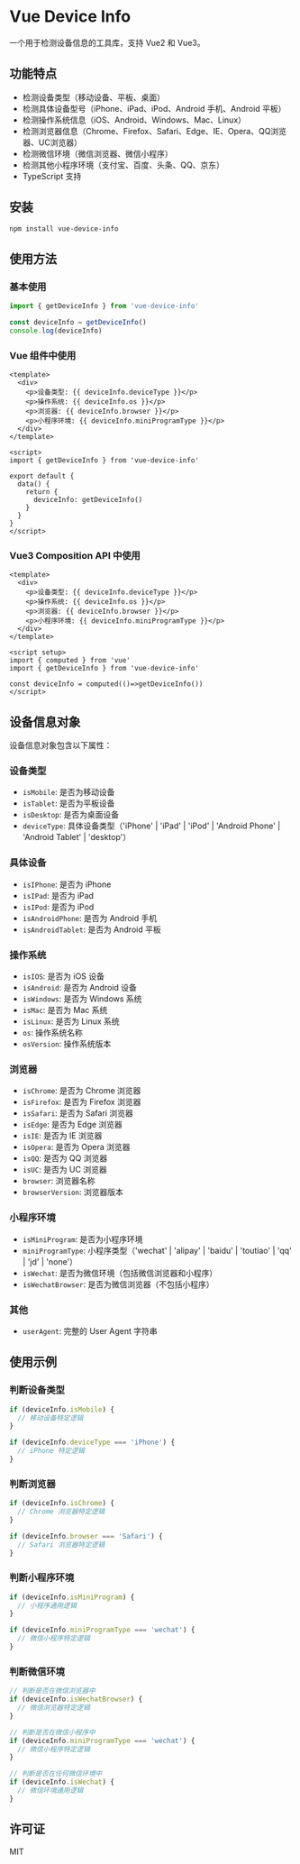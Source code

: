 # Vue Device Info

一个用于检测设备信息的工具库，支持 Vue2 和 Vue3。

## 功能特点

- 检测设备类型（移动设备、平板、桌面）
- 检测具体设备型号（iPhone、iPad、iPod、Android 手机、Android 平板）
- 检测操作系统信息（iOS、Android、Windows、Mac、Linux）
- 检测浏览器信息（Chrome、Firefox、Safari、Edge、IE、Opera、QQ浏览器、UC浏览器）
- 检测微信环境（微信浏览器、微信小程序）
- 检测其他小程序环境（支付宝、百度、头条、QQ、京东）
- TypeScript 支持

## 安装

```bash
npm install vue-device-info
```

## 使用方法

### 基本使用

```typescript
import { getDeviceInfo } from 'vue-device-info'

const deviceInfo = getDeviceInfo()
console.log(deviceInfo)
```

### Vue 组件中使用

```vue
<template>
  <div>
    <p>设备类型: {{ deviceInfo.deviceType }}</p>
    <p>操作系统: {{ deviceInfo.os }}</p>
    <p>浏览器: {{ deviceInfo.browser }}</p>
    <p>小程序环境: {{ deviceInfo.miniProgramType }}</p>
  </div>
</template>

<script>
import { getDeviceInfo } from 'vue-device-info'

export default {
  data() {
    return {
      deviceInfo: getDeviceInfo()
    }
  }
}
</script>
```

### Vue3 Composition API 中使用

```vue
<template>
  <div>
    <p>设备类型: {{ deviceInfo.deviceType }}</p>
    <p>操作系统: {{ deviceInfo.os }}</p>
    <p>浏览器: {{ deviceInfo.browser }}</p>
    <p>小程序环境: {{ deviceInfo.miniProgramType }}</p>
  </div>
</template>

<script setup>
import { computed } from 'vue'
import { getDeviceInfo } from 'vue-device-info'

const deviceInfo = computed(()=>getDeviceInfo())
</script>
```

## 设备信息对象

设备信息对象包含以下属性：

### 设备类型
- `isMobile`: 是否为移动设备
- `isTablet`: 是否为平板设备
- `isDesktop`: 是否为桌面设备
- `deviceType`: 具体设备类型（'iPhone' | 'iPad' | 'iPod' | 'Android Phone' | 'Android Tablet' | 'desktop'）

### 具体设备
- `isIPhone`: 是否为 iPhone
- `isIPad`: 是否为 iPad
- `isIPod`: 是否为 iPod
- `isAndroidPhone`: 是否为 Android 手机
- `isAndroidTablet`: 是否为 Android 平板

### 操作系统
- `isIOS`: 是否为 iOS 设备
- `isAndroid`: 是否为 Android 设备
- `isWindows`: 是否为 Windows 系统
- `isMac`: 是否为 Mac 系统
- `isLinux`: 是否为 Linux 系统
- `os`: 操作系统名称
- `osVersion`: 操作系统版本

### 浏览器
- `isChrome`: 是否为 Chrome 浏览器
- `isFirefox`: 是否为 Firefox 浏览器
- `isSafari`: 是否为 Safari 浏览器
- `isEdge`: 是否为 Edge 浏览器
- `isIE`: 是否为 IE 浏览器
- `isOpera`: 是否为 Opera 浏览器
- `isQQ`: 是否为 QQ 浏览器
- `isUC`: 是否为 UC 浏览器
- `browser`: 浏览器名称
- `browserVersion`: 浏览器版本

### 小程序环境
- `isMiniProgram`: 是否为小程序环境
- `miniProgramType`: 小程序类型（'wechat' | 'alipay' | 'baidu' | 'toutiao' | 'qq' | 'jd' | 'none'）
- `isWechat`: 是否为微信环境（包括微信浏览器和小程序）
- `isWechatBrowser`: 是否为微信浏览器（不包括小程序）

### 其他
- `userAgent`: 完整的 User Agent 字符串

## 使用示例

### 判断设备类型
```typescript
if (deviceInfo.isMobile) {
  // 移动设备特定逻辑
}

if (deviceInfo.deviceType === 'iPhone') {
  // iPhone 特定逻辑
}
```

### 判断浏览器
```typescript
if (deviceInfo.isChrome) {
  // Chrome 浏览器特定逻辑
}

if (deviceInfo.browser === 'Safari') {
  // Safari 浏览器特定逻辑
}
```

### 判断小程序环境
```typescript
if (deviceInfo.isMiniProgram) {
  // 小程序通用逻辑
}

if (deviceInfo.miniProgramType === 'wechat') {
  // 微信小程序特定逻辑
}
```

### 判断微信环境
```typescript
// 判断是否在微信浏览器中
if (deviceInfo.isWechatBrowser) {
  // 微信浏览器特定逻辑
}

// 判断是否在微信小程序中
if (deviceInfo.miniProgramType === 'wechat') {
  // 微信小程序特定逻辑
}

// 判断是否在任何微信环境中
if (deviceInfo.isWechat) {
  // 微信环境通用逻辑
}
```

## 许可证

MIT 